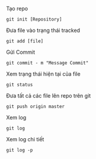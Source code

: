 Tạo repo

`git init [Repository]`

Đưa file vào trạng thái tracked

`git add [file]`

Gửi Commit

`git commit - m "Message Commit"`

Xem trạng thái hiện tại của file 

`git status`

Đưa tất cả các file lên repo trên git

`git push origin master`

Xem log

`git log`

Xem log chi tiết 

`git log -p`
